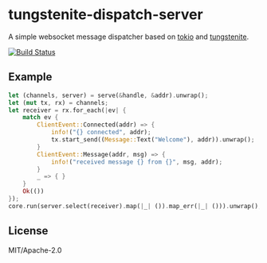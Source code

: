 # tungstenite-dispatch-server

A simple websocket message dispatcher based on
[tokio](https://tokio.rs) and
[tungstenite](https://docs.rs/tungstenite/).

[![Build Status](https://travis-ci.org/slowtec/tungstenite-dispatch-server.svg?branch=master)](https://travis-ci.org/slowtec/tungstenite-dispatch-server)

## Example

```rust
let (channels, server) = serve(&handle, &addr).unwrap();
let (mut tx, rx) = channels;
let receiver = rx.for_each(|ev| {
    match ev {
        ClientEvent::Connected(addr) => {
            info!("{} connected", addr);
            tx.start_send((Message::Text("Welcome"), addr)).unwrap();
        }
        ClientEvent::Message(addr, msg) => {
            info!("received message {} from {}", msg, addr);
        }
        _ => { }
    }
    Ok(())
});
core.run(server.select(receiver).map(|_| ()).map_err(|_| ())).unwrap();
```

## License

MIT/Apache-2.0
